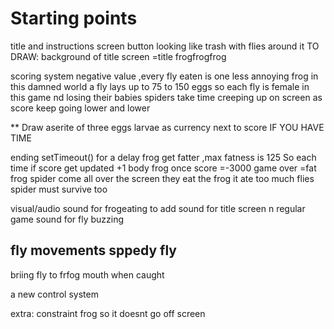 # Starting points
title and instructions screen
button  looking like trash with flies around it
TO DRAW: background of title screen =title frogfrogfrog



scoring system
negative value ,every fly eaten is one less annoying frog in this damned world
 a fly lays up to 75 to 150 eggs so each fly is female in this game nd losing their babies spiders take time creeping up on screen as score keep going lower and lower

** Draw aserite of three eggs larvae as currency next to score IF YOU HAVE TIME

 ending
setTimeout() for a delay
 frog get fatter ,max fatness is 125
 So each time
 if  score get updated +1 body frog 
 once score =-3000 game over =fat frog
 spider come all over the screen they eat the frog it ate too much flies spider must survive too

 visual/audio
sound for frogeating to add
sound for title screen n regular game
sound for fly buzzing


 fly movements
 sppedy fly
--

 briing fly to frfog mouth when caught

 a new control system 

 extra:
 constraint frog so it doesnt go off screen 